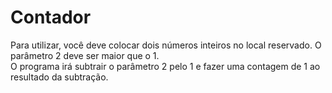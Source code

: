 # Contador
Para utilizar, você deve colocar dois números inteiros no local reservado. O parâmetro 2 deve ser maior que o 1.<br/>
O programa irá subtrair o parâmetro 2 pelo 1 e fazer uma contagem de 1 ao resultado da subtração.
